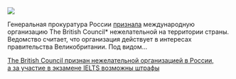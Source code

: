 <!--2025-06-05 13:59:48-->
<div class="yb">
  <div class="rss habr"><img src="https://habrastorage.org/getpro/habr/upload_files/917/423/de4/917423de4b680764c4c67d42edaaed59.jpg" /><p>Генеральная прокуратура России <a href="https://epp.genproc.gov.ru/web/gprf/mass-media/news?item=104412044" rel="noopener noreferrer nofollow">признала</a> международную организацию The British Council*  нежелательной на&nbsp;территории страны. Ведомство считает, что&nbsp;организация действует в&nbsp;интересах правительства Великобритании. Под&nbsp;видом... <p class="titl"><a href="https://habr.com/ru/news/915994/?utm_source=habrahabr&utm_medium=rss&utm_campaign=915994">The British Council признан нежелательной организацией в России, а за участие в экзамене IELTS возможны штрафы</a></p></div>
</div>
